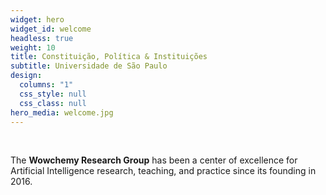 ```yaml
---
widget: hero
widget_id: welcome
headless: true
weight: 10
title: Constituição, Política & Instituições
subtitle: Universidade de São Paulo
design:
  columns: "1"
  css_style: null
  css_class: null
hero_media: welcome.jpg
---
```


<br>

The **Wowchemy Research Group** has been a center of excellence for Artificial Intelligence research, teaching, and practice since its founding in 2016.
